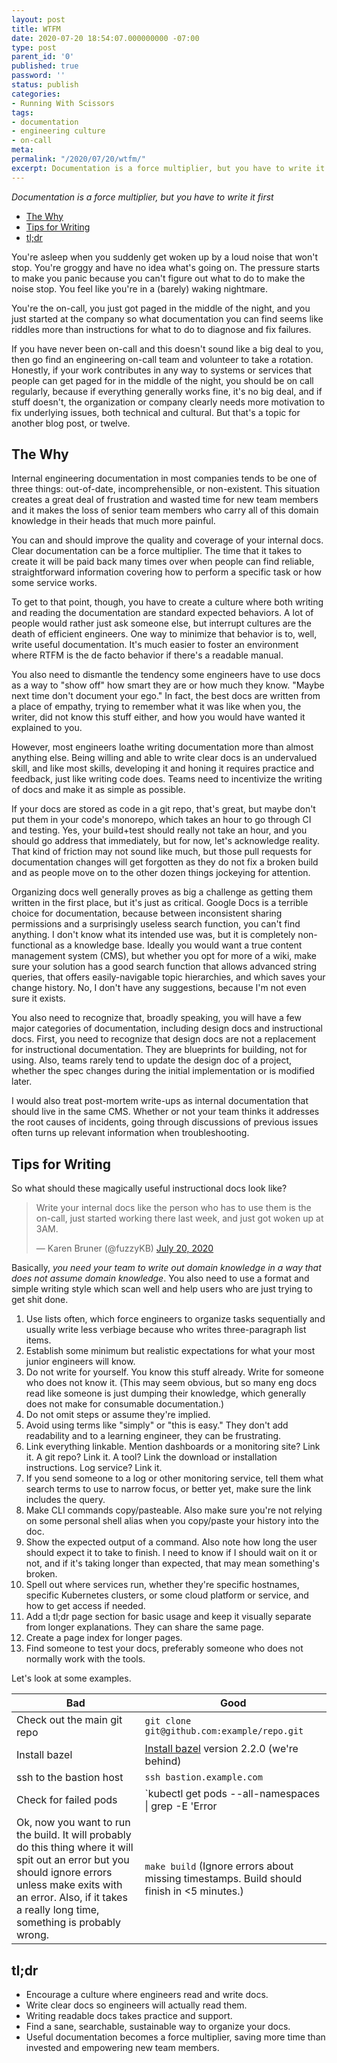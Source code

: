 ```yaml
---
layout: post
title: WTFM
date: 2020-07-20 18:54:07.000000000 -07:00
type: post
parent_id: '0'
published: true
password: ''
status: publish
categories:
- Running With Scissors
tags:
- documentation
- engineering culture
- on-call
meta:
permalink: "/2020/07/20/wtfm/"
excerpt: Documentation is a force multiplier, but you have to write it first
---
```


_Documentation is a force multiplier, but you have to write it first_

* [The Why](#the-why)
* [Tips for Writing](#tips-for-writing)
* [tl;dr](#tldr)

You're asleep when you suddenly get woken up by a loud noise that won't stop. You're groggy and have no idea what's going on. The pressure starts to make you panic because you can't figure out what to do to make the noise stop. You feel like you're in a (barely) waking nightmare.

You're the on-call, you just got paged in the middle of the night, and you just started at the company so what documentation you can find seems like riddles more than instructions for what to do to diagnose and fix failures.

If you have never been on-call and this doesn't sound like a big deal to you, then go find an engineering on-call team and volunteer to take a rotation. Honestly, if your work contributes in any way to systems or services that people can get paged for in the middle of the night, you should be on call regularly, because if everything generally works fine, it's no big deal, and if stuff doesn't, the organization or company clearly needs more motivation to fix underlying issues, both technical and cultural. But that's a topic for another blog post, or twelve.

## The Why

Internal engineering documentation in most companies tends to be one of three things: out-of-date, incomprehensible, or non-existent. This situation creates a great deal of frustration and wasted time for new team members and it makes the loss of senior team members who carry all of this domain knowledge in their heads that much more painful.

You can and should improve the quality and coverage of your internal docs. Clear documentation can be a force multiplier. The time that it takes to create it will be paid back many times over when people can find reliable, straightforward information covering how to perform a specific task or how some service works.

To get to that point, though, you have to create a culture where both writing and reading the documentation are standard expected behaviors. A lot of people would rather just ask someone else, but interrupt cultures are the death of efficient engineers. One way to minimize that behavior is to, well, write useful documentation. It's much easier to foster an environment where RTFM is the de facto behavior if there's a readable manual.

You also need to dismantle the tendency some engineers have to use docs as a way to "show off" how smart they are or how much they know. "Maybe next time don't document your ego." In fact, the best docs are written from a place of empathy, trying to remember what it was like when you, the writer, did not know this stuff either, and how you would have wanted it explained to you.

However, most engineers loathe writing documentation more than almost anything else. Being willing and able to write clear docs is an undervalued skill, and like most skills, developing it and honing it requires practice and feedback, just like writing code does. Teams need to incentivize the writing of docs and make it as simple as possible.

If your docs are stored as code in a git repo, that's great, but maybe don't put them in your code's monorepo, which takes an hour to go through CI and testing. Yes, your build+test should really not take an hour, and you should go address that immediately, but for now, let's acknowledge reality. That kind of friction may not sound like much, but those pull requests for documentation changes will get forgotten as they do not fix a broken build and as people move on to the other dozen things jockeying for attention.

Organizing docs well generally proves as big a challenge as getting them written in the first place, but it's just as critical. Google Docs is a terrible choice for documentation, because between inconsistent sharing permissions and a surprisingly useless search function, you can't find anything. I don't know what its intended use was, but it is completely non-functional as a knowledge base. Ideally you would want a true content management system (CMS), but whether you opt for more of a wiki, make sure your solution has a good search function that allows advanced string queries, that offers easily-navigable topic hierarchies, and which saves your change history. No, I don't have any suggestions, because I'm not even sure it exists.

You also need to recognize that, broadly speaking, you will have a few major categories of documentation, including design docs and instructional docs. First, you need to recognize that design docs are not a replacement for instructional documentation. They are blueprints for building, not for using. Also, teams rarely tend to update the design doc of a project, whether the spec changes during the initial implementation or is modified later.

I would also treat post-mortem write-ups as internal documentation that should live in the same CMS. Whether or not your team thinks it addresses the root causes of incidents, going through discussions of previous issues often turns up relevant information when troubleshooting.

## Tips for Writing

So what should these magically useful instructional docs look like?

<blockquote class="twitter-tweet"><p lang="en" dir="ltr">Write your internal docs like the person who has to use them is the on-call, just started working there last week, and just got woken up at 3AM.</p>&mdash; Karen Bruner (@fuzzyKB) <a href="https://twitter.com/fuzzyKB/status/1285020925260251137?ref_src=twsrc%5Etfw">July 20, 2020</a></blockquote> <script async src="https://platform.twitter.com/widgets.js" charset="utf-8"></script>

Basically, _you need your team to write out domain knowledge in a way that does not assume domain knowledge_. You also need to use a format and simple writing style which scan well and help users who are just trying to get shit done.

1. Use lists often, which force engineers to organize tasks sequentially and usually write less verbiage because who writes three-paragraph list items.
1. Establish some minimum but realistic expectations for what your most junior engineers will know.
1. Do not write for yourself. You know this stuff already. Write for someone who does not know it. (This may seem obvious, but so many eng docs read like someone is just dumping their knowledge, which generally does not make for consumable documentation.)
1. Do not omit steps or assume they're implied.
1. Avoid using terms like "simply" or "this is easy." They don't add readability and to a learning engineer, they can be frustrating.
1. Link everything linkable. Mention dashboards or a monitoring site? Link it. A git repo? Link it. A tool? Link the download or installation instructions. Log service? Link it.
1. If you send someone to a log or other monitoring service, tell them what search terms to use to narrow focus, or better yet, make sure the link includes the query.
1. Make CLI commands copy/pasteable. Also make sure you're not relying on some personal shell alias when you copy/paste your history into the doc.
1. Show the expected output of a command. Also note how long the user should expect it to take to finish. I need to know if I should wait on it or not, and if it's taking longer than expected, that may mean something's broken.
1. Spell out where services run, whether they're specific hostnames, specific Kubernetes clusters, or some cloud platform or service, and how to get access if needed.
1. Add a tl;dr page section for basic usage and keep it visually separate from longer explanations. They can share the same page.
1. Create a page index for longer pages.
1. Find someone to test your docs, preferably someone who does not normally work with the tools.

Let's look at some examples.

| **Bad** | **Good** |
| --- | --- |
| Check out the main git repo | `git clone git@github.com:example/repo.git` |
| Install bazel | [Install bazel](https://docs.bazel.build/versions/master/install.html) version 2.2.0 (we're behind) |
| ssh to the bastion host | `ssh bastion.example.com` |
| Check for failed pods | `kubectl get pods --all-namespaces \| grep -E 'Error|CrashLoopBackOff'` |
| Ok, now you want to run the build. It will probably do this thing where it will spit out an error but you should ignore errors unless make exits with an error. Also, if it takes a really long time, something is probably wrong. | `make build`  (Ignore errors about missing timestamps. Build should finish in \<5 minutes.) |

## tl;dr

* Encourage a culture where engineers read and write docs.
* Write clear docs so engineers will actually read them.
* Writing readable docs takes practice and support.
* Find a sane, searchable, sustainable way to organize your docs.
* Useful documentation becomes a force multiplier, saving more time than invested and empowering new team members.


